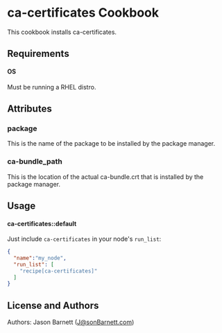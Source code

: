 ca-certificates Cookbook
========================

This cookbook installs ca-certificates.

Requirements
------------

#### OS
Must be running a RHEL distro.

Attributes
----------
### package

This is the name of the package to be installed by the package manager.

### ca-bundle_path

This is the location of the actual ca-bundle.crt that is installed by the package manager.

Usage
-----
#### ca-certificates::default
Just include `ca-certificates` in your node's `run_list`:

```json
{
  "name":"my_node",
  "run_list": [
    "recipe[ca-certificates]"
  ]
}
```

License and Authors
-------------------
Authors: Jason Barnett (<J@sonBarnett.com>)
